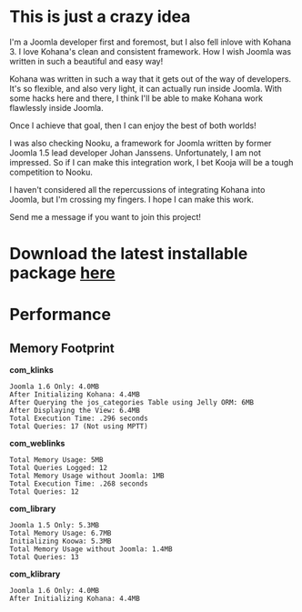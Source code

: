 This is just a crazy idea
=========================

I'm a Joomla developer first and foremost, but I also fell inlove with Kohana 3. I love Kohana's clean and consistent framework.
How I wish Joomla was written in such a beautiful and easy way!

Kohana was written in such a way that it gets out of the way of developers. It's so flexible, and also very light, it can actually 
run inside Joomla. With some hacks here and there, I think I'll be able to make Kohana work flawlessly inside Joomla.

Once I achieve that goal, then I can enjoy the best of both worlds!

I was also checking Nooku, a framework for Joomla written by former Joomla 1.5 lead developer Johan Janssens. Unfortunately, I am
not impressed. So if I can make this integration work, I bet Kooja will be a tough competition to Nooku. 

I haven't considered all the repercussions of integrating Kohana into Joomla, but I'm crossing my fingers. I hope I can make this work.

Send me a message if you want to join this project!

Download the latest installable package [here](http://github.com/raeldc/kojo-project/tree/master/packages/)
==========================================================================================================

Performance
===========

Memory Footprint
----------------
**com_klinks**

	Joomla 1.6 Only: 4.0MB
	After Initializing Kohana: 4.4MB
	After Querying the jos_categories Table using Jelly ORM: 6MB
	After Displaying the View: 6.4MB
	Total Execution Time: .296 seconds
	Total Queries: 17 (Not using MPTT)
	
**com_weblinks**

	Total Memory Usage: 5MB
	Total Queries Logged: 12
	Total Memory Usage without Joomla: 1MB
	Total Execution Time: .268 seconds
	Total Queries: 12

**com_library**

	Joomla 1.5 Only: 5.3MB
	Total Memory Usage: 6.7MB
	Initializing Koowa: 5.3MB
	Total Memory Usage without Joomla: 1.4MB
	Total Queries: 13
	
**com_klibrary**

	Joomla 1.6 Only: 4.0MB
	After Initializing Kohana: 4.4MB
	
